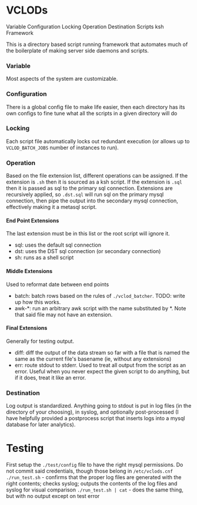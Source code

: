 # VCLODs
Variable Configuration Locking Operation Destination Scripts ksh Framework

This is a directory based script running framework that automates much of the boilerplate of making server side daemons and scripts.

### Variable
Most aspects of the system are customizable.

### Configuration
There is a global config file to make life easier, then each directory has its own configs to fine tune what all the scripts in a given directory will do

### Locking
Each script file automatically locks out redundant execution (or allows up to `VCLOD_BATCH_JOBS` number of instances to run).

### Operation
Based on the file extension list, different operations can be assigned. If the extension is `.sh` then it is sourced as a ksh script. If the extension is `.sql` then it is passed as sql to the primary sql connection. Extensions are recursively applied, so `.dst.sql` will run sql on the primary mysql connection, then pipe the output into the secondary mysql connection, effectively making it a metasql script.

#### End Point Extensions
The last extension must be in this list or the root script will ignore it.
* sql: uses the default sql connection
* dst: uses the DST sql connection (or secondary connection)
* sh: runs as a shell script

#### Middle Extensions
Used to reformat date between end points
* batch: batch rows based on the rules of `./vclod_batcher`. TODO: write up how this works.
* awk-*: run an arbitrary awk script with the name substituted by *. Note that said file may not have an extension.

#### Final Extensions
Generally for testing output.
* diff: diff the output of the data stream so far with a file that is named the same as the current file's basename (ie, without any extensions)
* err: route stdout to stderr. Used to treat all output from the script as an error. Useful when you never expect the given script to do anything, but if it does, treat it like an error.

### Destination
Log output is standardized. Anything going to stdout is put in log files (in the directory of your choosing), in syslog, and optionally post-processed (I have helpfully provided a postprocess script that inserts logs into a mysql database for later analytics).

# Testing

First setup the `./test/config` file to have the right mysql permissions. Do not commit said credentials, though those belong in `/etc/vclods.cnf`
`./run_test.sh` - confirms that the proper log files are generated with the right contents; checks syslog; outputs the contents of the log files and syslog for visual comparison
`./run_test.sh | cat` - does the same thing, but with no output except on test error
